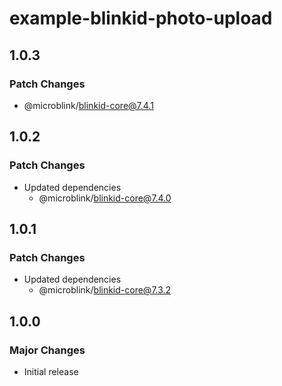 # example-blinkid-photo-upload

## 1.0.3

### Patch Changes

- @microblink/blinkid-core@7.4.1

## 1.0.2

### Patch Changes

- Updated dependencies
  - @microblink/blinkid-core@7.4.0

## 1.0.1

### Patch Changes

- Updated dependencies
  - @microblink/blinkid-core@7.3.2

## 1.0.0

### Major Changes

- Initial release
